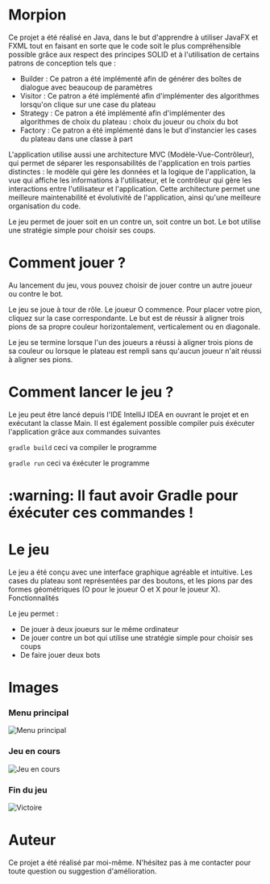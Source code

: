 # Morpion

Ce projet a été réalisé en Java, dans le but d'apprendre à utiliser JavaFX et FXML tout en faisant en sorte que le code soit le plus compréhensible possible grâce aux respect des principes SOLID et à l'utilisation de certains patrons de conception tels que :
* Builder : Ce patron a été implémenté afin de générer des boîtes de dialogue avec beaucoup de paramètres
* Visitor : Ce patron a été implémenté afin d'implémenter des algorithmes lorsqu'on clique sur une case du plateau
* Strategy : Ce patron a été implémenté afin d'implémenter des algorithmes de choix du plateau : choix du joueur ou choix du bot
* Factory : Ce patron a été implémenté dans le but d'instancier les cases du plateau dans une classe à part

L'application utilise aussi une architecture MVC (Modèle-Vue-Contrôleur), qui permet de séparer les responsabilités de l'application en trois parties distinctes : le modèle qui gère les données et la logique de l'application, la vue qui affiche les informations à l'utilisateur, et le contrôleur qui gère les interactions entre l'utilisateur et l'application. Cette architecture permet une meilleure maintenabilité et évolutivité de l'application, ainsi qu'une meilleure organisation du code.

Le jeu permet de jouer soit en un contre un, soit contre un bot. Le bot utilise une stratégie simple pour choisir ses coups.

# Comment jouer ?

Au lancement du jeu, vous pouvez choisir de jouer contre un autre joueur ou contre le bot. 

Le jeu se joue à tour de rôle. Le joueur O commence. Pour placer votre pion, cliquez sur la case correspondante. Le but est de réussir à aligner trois pions de sa propre couleur horizontalement, verticalement ou en diagonale.

Le jeu se termine lorsque l'un des joueurs a réussi à aligner trois pions de sa couleur ou lorsque le plateau est rempli sans qu'aucun joueur n'ait réussi à aligner ses pions.

# Comment lancer le jeu ?

Le jeu peut être lancé depuis l'IDE IntelliJ IDEA en ouvrant le projet et en exécutant la classe Main. Il est également possible compiler puis éxécuter l'application grâce aux commandes suivantes

```gradle build``` ceci va compiler le programme

```gradle run``` ceci va éxécuter le programme

<h1> :warning: Il faut avoir Gradle pour éxécuter ces commandes ! </h1>

# Le jeu

Le jeu a été conçu avec une interface graphique agréable et intuitive. Les cases du plateau sont représentées par des boutons, et les pions par des formes géométriques (O pour le joueur O et X pour le joueur X).
Fonctionnalités

Le jeu permet :

* De jouer à deux joueurs sur le même ordinateur
* De jouer contre un bot qui utilise une stratégie simple pour choisir ses coups
* De faire jouer deux bots

# Images

### Menu principal
![Menu principal](/readmeImages/menu.png)

### Jeu en cours
![Jeu en cours](/readmeImages/encours.png)

### Fin du jeu
![Victoire](/readmeImages/victoire.png)

# Auteur

Ce projet a été réalisé par moi-même. N'hésitez pas à me contacter pour toute question ou suggestion d'amélioration.


